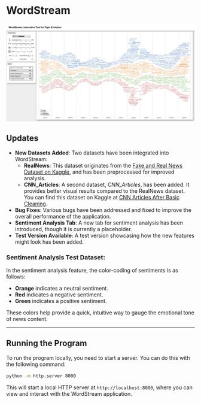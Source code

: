 # WordStream

[![WS](https://github.com/huyen-nguyen/WordStream/blob/master/images/Huffington.png)](https://www.youtube.com/watch?v=DwaDMPhi2Ec "Everything Is AWESOME")

## Updates

- **New Datasets Added**: Two datasets have been integrated into WordStream:
  - **RealNews**: This dataset originates from the [Fake and Real News Dataset on Kaggle](https://www.kaggle.com/datasets/clmentbisaillon/fake-and-real-news-dataset?resource=download), and has been preprocessed for improved analysis.
  - **CNN_Articles**: A second dataset, *CNN_Articles*, has been added. It provides better visual results compared to the RealNews dataset. You can find this dataset on Kaggle at [CNN Articles After Basic Cleaning](https://www.kaggle.com/datasets/hadasu92/cnn-articles-after-basic-cleaning).
- **Bug Fixes**: Various bugs have been addressed and fixed to improve the overall performance of the application.
- **Sentiment Analysis Tab**: A new tab for sentiment analysis has been introduced, though it is currently a placeholder.
- **Test Version Available**: A test version showcasing how the new features might look has been added.

### Sentiment Analysis Test Dataset:
In the sentiment analysis feature, the color-coding of sentiments is as follows:
- **Orange** indicates a neutral sentiment.
- **Red** indicates a negative sentiment.
- **Green** indicates a positive sentiment. 

These colors help provide a quick, intuitive way to gauge the emotional tone of news content.

---

## Running the Program

To run the program locally, you need to start a server. You can do this with the following command:

```bash
python -m http.server 8000
```

This will start a local HTTP server at `http://localhost:8000`, where you can view and interact with the WordStream application.
